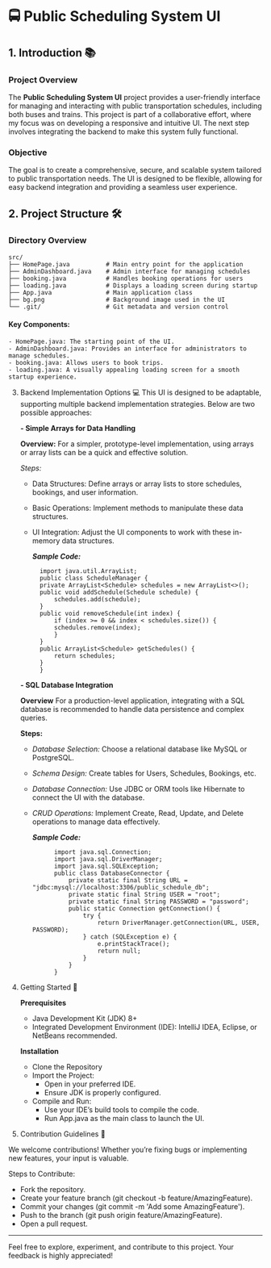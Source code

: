 # 🚍 Public Scheduling System UI

## 1. Introduction 📚

### Project Overview
The **Public Scheduling System UI** project provides a user-friendly interface for managing and interacting with public transportation schedules, including both buses and trains. This project is part of a collaborative effort, where my focus was on developing a responsive and intuitive UI. The next step involves integrating the backend to make this system fully functional.

### Objective
The goal is to create a comprehensive, secure, and scalable system tailored to public transportation needs. The UI is designed to be flexible, allowing for easy backend integration and providing a seamless user experience.

## 2. Project Structure 🛠️

### Directory Overview
	src/
	├── HomePage.java          # Main entry point for the application
	├── AdminDashboard.java    # Admin interface for managing schedules
	├── booking.java           # Handles booking operations for users
	├── loading.java           # Displays a loading screen during startup
	├── App.java               # Main application class
	├── bg.png                 # Background image used in the UI
	└── .git/                  # Git metadata and version control

#### Key Components:
	- HomePage.java: The starting point of the UI.
	- AdminDashboard.java: Provides an interface for administrators to manage schedules.
	- booking.java: Allows users to book trips.
	- loading.java: A visually appealing loading screen for a smooth startup experience.

3. Backend Implementation Options 💻
   This UI is designed to be adaptable, supporting multiple backend implementation strategies. Below are two possible approaches:

   **- Simple Arrays for Data Handling**
     
     **Overview:**
     For a simpler, prototype-level implementation, using arrays or array lists can be a quick and effective solution.

      *Steps:*
   	- Data Structures: Define arrays or array lists to store schedules, bookings, and user information.
   	- Basic Operations: Implement methods to manipulate these data structures.
   	- UI Integration: Adjust the UI components to work with these in-memory data structures.

      _**Sample Code:**_
  
			import java.util.ArrayList;
			public class ScheduleManager {
			private ArrayList<Schedule> schedules = new ArrayList<>();
			public void addSchedule(Schedule schedule) {
			    schedules.add(schedule);
			}
			public void removeSchedule(int index) {
			    if (index >= 0 && index < schedules.size()) {
				schedules.remove(index);
			    }
			}
			public ArrayList<Schedule> getSchedules() {
			    return schedules;
			}
		    }
    **- SQL Database Integration**
      
      **Overview**
      For a production-level application, integrating with a SQL database is recommended to handle data persistence and complex queries.

      **Steps:**
   	- *Database Selection:* Choose a relational database like MySQL or PostgreSQL.
   	- *Schema Design:* Create tables for Users, Schedules, Bookings, etc.
   	- *Database Connection:* Use JDBC or ORM tools like Hibernate to connect the UI with the database.
   	- *CRUD Operations:* Implement Create, Read, Update, and Delete operations to manage data effectively.

      _**Sample Code:**_
      
	            import java.sql.Connection;
	            import java.sql.DriverManager;
	            import java.sql.SQLException;
	            public class DatabaseConnector {
	                private static final String URL = "jdbc:mysql://localhost:3306/public_schedule_db";
	                private static final String USER = "root";
	                private static final String PASSWORD = "password";
	                public static Connection getConnection() {
	                    try {
	                        return DriverManager.getConnection(URL, USER, PASSWORD);
	                    } catch (SQLException e) {
	                        e.printStackTrace();
	                        return null;
	                    }
	                }
	            }

5. Getting Started 🚀
   
   **Prerequisites**
   	* Java Development Kit (JDK) 8+
   	* Integrated Development Environment (IDE): IntelliJ IDEA, Eclipse, or NetBeans recommended.
   
    **Installation**
   	- Clone the Repository
   	- Import the Project:
   	  	* Open in your preferred IDE.
   	  	* Ensure JDK is properly configured.
	- Compile and Run:
		* Use your IDE’s build tools to compile the code.
  		* Run App.java as the main class to launch the UI.
     
7. Contribution Guidelines 👥

We welcome contributions! Whether you’re fixing bugs or implementing new features, your input is valuable.

Steps to Contribute:
- Fork the repository.
- Create your feature branch (git checkout -b feature/AmazingFeature).
- Commit your changes (git commit -m 'Add some AmazingFeature').
- Push to the branch (git push origin feature/AmazingFeature).
- Open a pull request.
   
---
Feel free to explore, experiment, and contribute to this project. Your feedback is highly appreciated!
